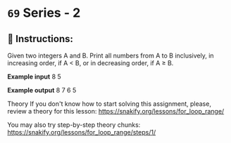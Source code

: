 # `69` Series - 2

## 📝 Instructions:

Given two integers A and B. Print all numbers from A to B inclusively, in increasing order, if A < B, or in decreasing order, if A ≥ B.

**Example input**
8
5

**Example output**
8 7 6 5

Theory
If you don't know how to start solving this assignment, please, review a theory for this lesson:
https://snakify.org/lessons/for_loop_range/

You may also try step-by-step theory chunks:
https://snakify.org/lessons/for_loop_range/steps/1/